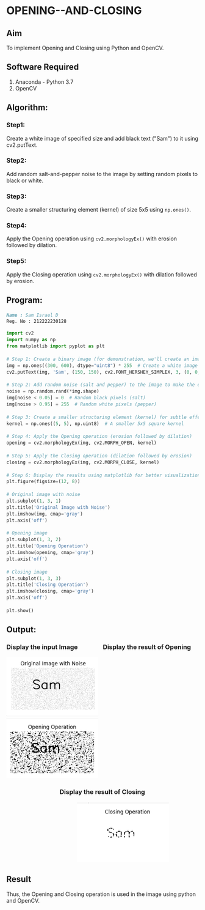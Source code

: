 # OPENING--AND-CLOSING
## Aim
To implement Opening and Closing using Python and OpenCV.

## Software Required
1. Anaconda - Python 3.7
2. OpenCV
## Algorithm:
### Step1:
Create a white image of specified size and add black text ("Sam") to it using cv2.putText.
### Step2:
Add random salt-and-pepper noise to the image by setting random pixels to black or white.
### Step3:
Create a smaller structuring element (kernel) of size 5x5 using `np.ones()`.
### Step4:
Apply the Opening operation using `cv2.morphologyEx()` with erosion followed by dilation.
### Step5:
Apply the Closing operation using `cv2.morphologyEx()` with dilation followed by erosion.
## Program:
```md
Name : Sam Israel D
Reg. No : 212222230128
```
``` Python
import cv2
import numpy as np
from matplotlib import pyplot as plt

# Step 1: Create a binary image (for demonstration, we'll create an image with text 'Sam')
img = np.ones((300, 600), dtype="uint8") * 255  # Create a white image
cv2.putText(img, 'Sam', (150, 150), cv2.FONT_HERSHEY_SIMPLEX, 3, (0, 0, 0), 5)  # Add black text 'Sam'

# Step 2: Add random noise (salt and pepper) to the image to make the effect more visible
noise = np.random.rand(*img.shape)
img[noise < 0.05] = 0  # Random black pixels (salt)
img[noise > 0.95] = 255  # Random white pixels (pepper)

# Step 3: Create a smaller structuring element (kernel) for subtle effects
kernel = np.ones((5, 5), np.uint8)  # A smaller 5x5 square kernel

# Step 4: Apply the Opening operation (erosion followed by dilation)
opening = cv2.morphologyEx(img, cv2.MORPH_OPEN, kernel)

# Step 5: Apply the Closing operation (dilation followed by erosion)
closing = cv2.morphologyEx(img, cv2.MORPH_CLOSE, kernel)

# Step 6: Display the results using matplotlib for better visualization
plt.figure(figsize=(12, 8))

# Original image with noise
plt.subplot(1, 3, 1)
plt.title('Original Image with Noise')
plt.imshow(img, cmap='gray')
plt.axis('off')

# Opening image
plt.subplot(1, 3, 2)
plt.title('Opening Operation')
plt.imshow(opening, cmap='gray')
plt.axis('off')

# Closing image
plt.subplot(1, 3, 3)
plt.title('Closing Operation')
plt.imshow(closing, cmap='gray')
plt.axis('off')

plt.show()
```
## Output:

### Display the input Image&nbsp;&nbsp;&nbsp;&nbsp;&nbsp;&nbsp;&nbsp;&nbsp;&nbsp;&nbsp;&nbsp;&nbsp;&nbsp;&nbsp;&nbsp;&nbsp;&nbsp;Display the result of Opening
![img](./images/og.png)&nbsp;&nbsp;&nbsp;&nbsp;&nbsp;&nbsp;&nbsp;&nbsp;&nbsp;&nbsp;&nbsp;&nbsp;&nbsp;&nbsp;&nbsp;&nbsp;&nbsp;&nbsp;![img](./images/open.png)
### &nbsp;&nbsp;&nbsp;&nbsp;&nbsp;&nbsp;&nbsp;&nbsp;&nbsp;&nbsp;&nbsp;&nbsp;&nbsp;&nbsp;&nbsp;&nbsp;&nbsp;&nbsp;&nbsp;&nbsp;&nbsp;&nbsp;&nbsp;&nbsp;&nbsp;&nbsp;&nbsp;&nbsp;&nbsp;&nbsp;&nbsp;&nbsp;&nbsp;&nbsp;&nbsp;&nbsp;Display the result of Closing
&nbsp;&nbsp;&nbsp;&nbsp;&nbsp;&nbsp;&nbsp;&nbsp;&nbsp;&nbsp;&nbsp;&nbsp;&nbsp;&nbsp;&nbsp;&nbsp;&nbsp;&nbsp;&nbsp;&nbsp;&nbsp;&nbsp;&nbsp;&nbsp;&nbsp;&nbsp;&nbsp;&nbsp;&nbsp;&nbsp;&nbsp;&nbsp;&nbsp;&nbsp;&nbsp;&nbsp;&nbsp;&nbsp;&nbsp;&nbsp;&nbsp;&nbsp;&nbsp;&nbsp;&nbsp;&nbsp;&nbsp;![img](./images/close.png)
## Result
Thus, the Opening and Closing operation is used in the image using python and OpenCV.
